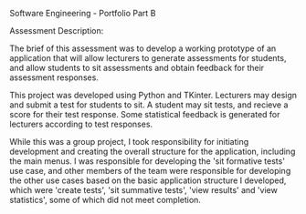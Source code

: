 Software Engineering - Portfolio Part B

Assessment Description:

The brief of this assessment was to develop a working prototype of an application that will allow lecturers to generate assessments for students, and allow students to sit assessments and obtain feedback for their assessment responses.

This project was developed using Python and TKinter. Lecturers may design and submit a test for students to sit. A student may sit tests, and recieve a score for their test response. Some statistical feedback is generated for lecturers according to test responses.

While this was a group project, I took responsibility for initiating development and creating the overall structure for the application, including the main menus. I was responsible for developing the 'sit formative tests' use case, and other members of the team were responsible for developing the other use cases based on the basic application structure I developed, which were 'create tests', 'sit summative tests', 'view results' and 'view statistics', some of which did not meet completion.


